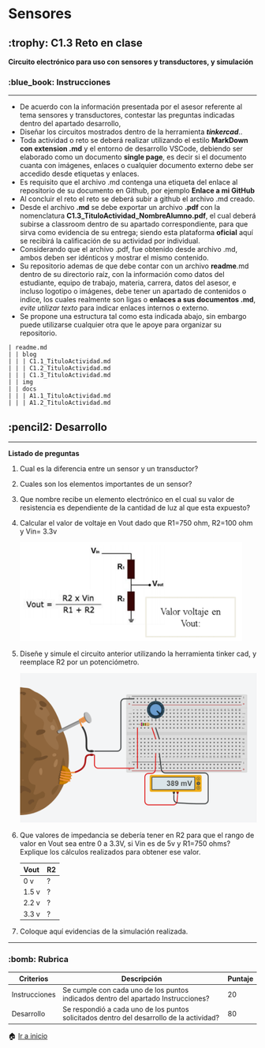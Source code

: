 <!DOCTYPE html>
<html>
<head>
<h1 id="sensores">Sensores</h1>
<h2> :trophy: C1.3 Reto en clase</h2>
<p><strong>Circuito electrónico para uso con sensores y transductores, y simulación</strong></p>
<h3>:blue_book:  Instrucciones</h3>
<hr>
<ul>
<li>De acuerdo con la información presentada por el asesor referente al tema sensores y transductores, contestar las preguntas indicadas dentro del apartado desarrollo,</li>
  
<li>Diseñar los circuitos mostrados dentro de la herramienta <em><strong>tinkercad</strong></em>..</li>
  
<li>Toda actividad o reto se deberá realizar utilizando el estilo <strong>MarkDown con extension .md</strong> y el entorno de desarrollo VSCode, 
  debiendo ser elaborado como un documento <strong>single page</strong>, es decir si el documento cuanta con imágenes, enlaces o cualquier documento externo 
  debe ser accedido desde etiquetas y enlaces.</li>
  
<li>Es requisito que el archivo .md contenga una etiqueta del enlace al repositorio de su documento en Github, por ejemplo <strong>Enlace a mi GitHub</strong></li>
<li>Al concluir el reto el reto se deberá subir a github el archivo .md creado.</li>

<li>Desde el archivo <strong>.md</strong> se debe exportar un archivo <strong>.pdf</strong> con la nomenclatura <strong>C1.3_TituloActividad_NombreAlumno.pdf</strong>, 
  el cual deberá subirse a classroom dentro de su apartado correspondiente, para que sirva como evidencia de su entrega; siendo esta plataforma <strong>oficial</strong> 
  aquí se recibirá la calificación de su actividad por individual.</li>
<li>Considerando que el archivo .pdf, fue obtenido desde archivo .md, ambos deben ser idénticos y mostrar el mismo contenido.</li>

<li>Su repositorio ademas de que debe contar con un archivo <strong>readme</strong>.md dentro de su directorio raíz, con la información como datos del estudiante, equipo de trabajo, materia, 
  carrera, datos del asesor, e incluso logotipo o imágenes, debe tener un apartado de contenidos o indice, los cuales realmente son ligas o <strong>enlaces a sus documentos .md</strong>, 
  <em>evite utilizar texto</em> para indicar enlaces internos o externo.</li>
<li>Se propone una estructura tal como esta indicada abajo, sin embargo puede utilizarse cualquier otra que le apoye para organizar su repositorio.</li>
</ul>
<pre class="hljs"><code><div>| readme.md
| | blog
| | | C1.1_TituloActividad.md
| | | C1.2_TituloActividad.md
| | | C1.3_TituloActividad.md
| | img
| | docs
| | | A1.1_TituloActividad.md
| | | A1.2_TituloActividad.md
</div></code></pre>
<h2>  :pencil2: Desarrollo</h2>
<hr>
<p><strong>Listado de preguntas</strong></p>
<ol>
<li>
<p>Cual es la diferencia entre un sensor y un transductor?</p>
</li>
<li>
<p>Cuales son los elementos importantes de un sensor?</p>
</li>
<li>
<p>Que nombre recibe un elemento electrónico en el cual su valor de resistencia es dependiente de la cantidad de luz al que esta expuesto?</p>
</li>
<li>
<p>Calcular el valor de voltaje en Vout dado que R1=750 ohm, R2=100 ohm y Vin= 3.3v</p>
 <p align="left">
     <img alt="Circuito" src="https://raw.githubusercontent.com/LopezJesus/Sistemas-Programables/main/img/img5.PNG?token=ARAMHO656TMCH2OC4K6XBGLAKFL56" 
     width=450 height=200>
 </p>
</li>
<li>
<p>Diseñe y simule el circuito anterior utilizando la herramienta tinker cad, y reemplace R2 por un potenciómetro.</p>
<img alt="Circuito" src="https://raw.githubusercontent.com/LopezJesus/Sistemas-Programables/main/img/Ejer1.PNG?token=ARAMHOZDRQZ6OOATUPEWVRTAKFN6K" 

</li>
<li>
<p>Que valores de impedancia se debería tener en R2 para que el rango de valor en Vout sea entre 0 a 3.3V, si Vin es de 5v y R1=750 ohms? Explique los cálculos realizados para obtener ese valor.</p>
<table>
<thead>
<tr>
<th>Vout</th>
<th>R2</th>
</tr>
</thead>
<tbody>
<tr>
<td>0 v</td>
<td>?</td>
</tr>
<tr>
<td>1.5 v</td>
<td>?</td>
</tr>
<tr>
<td>2.2 v</td>
<td>?</td>
</tr>
<tr>
<td>3.3 v</td>
<td>?</td>
</tr>
</tbody>
</table>
</li>
<li>
<p>Coloque aquí evidencias de la simulación realizada.</p>
</li>
</ol>
<hr>
<h3>  :bomb: Rubrica</h3>
<table>
<thead>
<tr>
<th>Criterios</th>
<th>Descripción</th>
<th>Puntaje</th>
</tr>
</thead>
<tbody>
<tr>
<td>Instrucciones</td>
<td>Se cumple con cada uno de los puntos indicados dentro del apartado Instrucciones?</td>
<td>20</td>
</tr>
<tr>
<td>Desarrollo</td>
<td>Se respondió a cada uno de los puntos solicitados dentro del desarrollo de la actividad?</td>
<td>80</td>
</tr>
</tbody>
</table>
</body>
</html>

:house: [Ir a inicio](https://github.com/LopezJesus/Sistemas-Programables)
